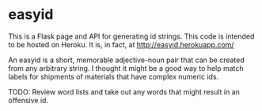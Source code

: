 # easyid
This is a Flask page and API for generating id strings.
This code is intended to be hosted on Heroku.  It is, in fact, at http://easyid.herokuapp.com/

An easyid is a short, memorable adjective-noun pair that can be created from any arbitrary string.
I thought it might be a good way to help match labels for shipments of materials that have complex numeric ids.

TODO: Review word lists and take out any words that might result in an offensive id.
